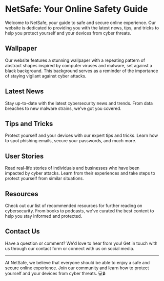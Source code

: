 <!--font:Poppins-->

# NetSafe: Your Online Safety Guide

Welcome to NetSafe, your guide to safe and secure online experience. Our website is dedicated to providing you with the latest news, tips, and tricks to help you protect yourself and your devices from cyber threats.

## Wallpaper

Our website features a stunning wallpaper with a repeating pattern of abstract shapes inspired by computer viruses and malware, set against a black background. This background serves as a reminder of the importance of staying vigilant against cyber attacks.

## Latest News

Stay up-to-date with the latest cybersecurity news and trends. From data breaches to new malware strains, we've got you covered.

## Tips and Tricks

Protect yourself and your devices with our expert tips and tricks. Learn how to spot phishing emails, secure your passwords, and much more.

## User Stories

Read real-life stories of individuals and businesses who have been impacted by cyber attacks. Learn from their experiences and take steps to protect yourself from similar situations.

## Resources

Check out our list of recommended resources for further reading on cybersecurity. From books to podcasts, we've curated the best content to help you stay informed and protected.

## Contact Us

Have a question or comment? We'd love to hear from you! Get in touch with us through our contact form or connect with us on social media.

---

At NetSafe, we believe that everyone should be able to enjoy a safe and secure online experience. Join our community and learn how to protect yourself and your devices from cyber threats. 💻🔒

<!--

Write me content for website with wallpaper which alt text is:

"A wallpaper with a repeating pattern of abstract shapes inspired by computer viruses and malware, set against a black background."

The name/title of the page should not be 1:1 copy of the alt text but rather a real content of the website which is using this wallpaper.

- Use markdown format 
- Start with heading
- Heading should be short and concise
- The content should look like a real website 
- The website should not be about the wallpaper, wallpaper is just a related background
- Heading should be contain work "wallpaper" or "background"
- Include real sections like references, contact, user stories, etc. use things relevant to the page purpose.
- Feel free to use structure like headings, bullets, numbering, blockquotes, paragraphs, horizontal lines, etc.
- You can use formatting like bold or _italic_
- You can include UTF-8 emojis
- Links should be only #hash anchors (and you can refer to the document itself)
- Do not include images


---


# "Malware Mayhem" - A Cybersecurity Blog

Welcome to Malware Mayhem, your go-to source for all things cybersecurity. Our website is dedicated to providing you with the latest news, tips, and tricks to keep your devices safe from cyber threats.

## The Wallpaper

Our website features a striking wallpaper with a repeating pattern of abstract shapes inspired by computer viruses and malware, set against a black background. This wallpaper serves as a reminder of the constant threat that cyber attacks pose in our digital world.

## Latest News

Stay up-to-date with the latest cybersecurity news and trends. From data breaches to new malware strains, we've got you covered.

## Tips and Tricks

Protect yourself and your devices with our expert tips and tricks. Learn how to spot phishing emails, secure your passwords, and much more.

## User Stories

Read real-life stories of individuals and businesses who have been impacted by cyber attacks. Learn from their experiences and take steps to protect yourself from similar situations.

## References

Check out our list of recommended resources for further reading on cybersecurity. From books to podcasts, we've curated the best content to help you stay informed and protected.

## Contact Us

Have a question or comment? We'd love to hear from you! Get in touch with us through our contact form or connect with us on social media.

---

At Malware Mayhem, we believe that knowledge is power when it comes to cybersecurity. Stay informed and stay safe with our expert resources and community. 💻🔒


---


Heading is too long, rewrite whole content.


---


# "Cybersecurity Central" - Your Hub for Staying Safe Online

Welcome to Cybersecurity Central, your one-stop-shop for all things cybersecurity. Our website is dedicated to providing you with the latest news, tips, and tricks to keep yourself and your devices safe from cyber threats.

## The Wallpaper

Our website features a striking wallpaper with a repeating pattern of abstract shapes inspired by computer viruses and malware, set against a black background. This background serves as a reminder of the constant threat that cyber attacks pose in our digital world.

## Latest News

Stay up-to-date with the latest cybersecurity news and trends. From data breaches to new malware strains, we've got you covered.

## Tips and Tricks

Protect yourself and your devices with our expert tips and tricks. Learn how to spot phishing emails, secure your passwords, and much more.

## User Stories

Read real-life stories of individuals and businesses who have been impacted by cyber attacks. Learn from their experiences and take steps to protect yourself from similar situations.

## Resources

Check out our list of recommended resources for further reading on cybersecurity. From books to podcasts, we've curated the best content to help you stay informed and protected.

## Contact Us

Have a question or comment? We'd love to hear from you! Get in touch with us through our contact form or connect with us on social media.

---

At Cybersecurity Central, we believe that knowledge is power when it comes to staying safe online. Stay informed and protected with our expert resources and community. 💻🔒


---


Heading is too long, rewrite whole content.


---


# "SecureNet" - Your Ultimate Resource for Online Security

Welcome to SecureNet, your ultimate resource for online security. Our website is dedicated to providing you with the latest news, tips, and tricks to help you stay safe online.

## Wallpaper

Our website features a stylish wallpaper with a repeating pattern of abstract shapes inspired by computer viruses and malware, set against a black background. This background serves as a reminder of the constant threat that cyber attacks pose in our digital world.

## Latest News

Stay up-to-date with the latest cybersecurity news and trends. From data breaches to new malware strains, we've got you covered.

## Tips and Tricks

Protect yourself and your devices with our expert tips and tricks. Learn how to spot phishing emails, secure your passwords, and much more.

## User Stories

Read real-life stories of individuals and businesses who have been impacted by cyber attacks. Learn from their experiences and take steps to protect yourself from similar situations.

## Resources

Check out our list of recommended resources for further reading on cybersecurity. From books to podcasts, we've curated the best content to help you stay informed and protected.

## Contact Us

Have a question or comment? We'd love to hear from you! Get in touch with us through our contact form or connect with us on social media.

---

At SecureNet, we believe that everyone deserves to feel safe and secure online. Join our community and stay informed with the latest cybersecurity news and tips. 💻🔒


---


Heading is too long, rewrite whole content.


---


# "NetSafe" - Your Guide to Safe and Secure Online Experience

Welcome to NetSafe, your guide to safe and secure online experience. Our website is dedicated to providing you with the latest news, tips, and tricks to help you protect yourself and your devices from cyber threats.

## Wallpaper

Our website features a stunning wallpaper with a repeating pattern of abstract shapes inspired by computer viruses and malware, set against a black background. This background serves as a reminder of the importance of staying vigilant against cyber attacks.

## Latest News

Stay up-to-date with the latest cybersecurity news and trends. From data breaches to new malware strains, we've got you covered.

## Tips and Tricks

Protect yourself and your devices with our expert tips and tricks. Learn how to spot phishing emails, secure your passwords, and much more.

## User Stories

Read real-life stories of individuals and businesses who have been impacted by cyber attacks. Learn from their experiences and take steps to protect yourself from similar situations.

## Resources

Check out our list of recommended resources for further reading on cybersecurity. From books to podcasts, we've curated the best content to help you stay informed and protected.

## Contact Us

Have a question or comment? We'd love to hear from you! Get in touch with us through our contact form or connect with us on social media.

---

At NetSafe, we believe that everyone should be able to enjoy a safe and secure online experience. Join our community and learn how to protect yourself and your devices from cyber threats. 💻🔒


---


Write me a Google font which is best fitting for the website.

Pick from the list:
- Montserrat
- IBM Plex Sans
- Barlow Condensed
- Raleway
- Lato
- Alegreya
- Orbitron
- Poppins
- Open Sans
- Lobster
- Playfair Display
- Great Vibes
- Dancing Script
- Roboto
- Exo 2
- Inter
- Futura


Write just the font name nothing else.


---


Poppins

-->
